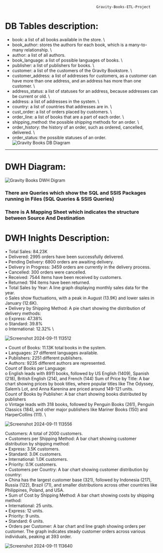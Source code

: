                                               Gravity-Books-ETL-Project
# DB Tables description: 

- book: a list of all books available in the store. \
- book_author: stores the authors for each book, which is a many-to-many relationship. \
- author: a list of all authors.
- book_language: a list of possible languages of books. \
- publisher: a list of publishers for books. \
- customer: a list of the customers of the Gravity Bookstore. \
- customer_address: a list of addresses for customers, as a customer can have more than one address, and an address has more than one customer. \
- address_status: a list of statuses for an address, because addresses can be current or old. \
- address: a list of addresses in the system. \
- country: a list of countries that addresses are in. \
- cust_order: a list of orders placed by customers. \
- order_line: a list of books that are a part of each order. \
- shipping_method: the possible shipping methods for an order. \
- order_history: the history of an order, such as ordered, cancelled, delivered. \
- order_status: the possible statuses of an order. \
![Gravity Books DB Diagram](https://github.com/user-attachments/assets/ac984e82-2bf6-4e02-bbef-c4b1f5b8f07d)

--------------------------------------------------------------------------------------------------------------------------
# DWH Diagram:

![Gravity Books DWH Digram](https://github.com/user-attachments/assets/9bb86f28-9cbb-404a-91cb-389e8d0fa62c)

### There are Queries which show the SQL and SSIS Packages running in Files (SQL Queries & SSIS Queries)
### There is A Mapping Sheet which indicates the structure between Source And Destination


# DWH Inights Description:
•  Total Sales: 84.23K \
•  Delivered: 2995 orders have been successfully delivered. \
•  Pending Delivery: 6800 orders are awaiting delivery. \
•  Delivery in Progress: 3459 orders are currently in the delivery process. \
•  Cancelled: 300 orders were cancelled. \
•  Received: 7544 items have been received by customers. \
•  Returned: 194 items have been returned. \
•	 Total Sales by Year: A line graph displaying monthly sales data for the year. \
o	 Sales show fluctuations, with a peak in August (13.9K) and lower sales in January (12.6K). \
•	 Delivery by Shipping Method: A pie chart showing the distribution of delivery methods: \
o	 Express: 47.38% \
o	 Standard: 39.8% \
o	 International: 12.32% \

  
![Screenshot 2024-09-11 113512](https://github.com/user-attachments/assets/f5b5e85a-f0cb-4ba8-9959-89de6bfcb448)



•	Count of Books: 11.13K total books in the system. \
•	Languages: 27 different languages available. \
•	Publishers: 2251 different publishers. \
•	Authors: 9235 different authors are represented. \
Count of Books per Language: \
o	English leads with 8911 books, followed by US English (1409), Spanish (218), British English (214), and French (144)
Sum of Price by Title: A bar chart showing prices by book titles, where popular titles like The Odyssey, Salem’s Lot, and Anna Karenina are priced around 149-121 units. \
Count of Books by Publisher: A bar chart showing books distributed by publishers \
o	Vintage leads with 318 books, followed by Penguin Books (261), Penguin Classics (184), and other major publishers like Mariner Books (150) and HarperCollins (111). \



![Screenshot 2024-09-11 113556](https://github.com/user-attachments/assets/45fbc96d-4a1e-447d-8610-cf208ceab3bc)


Customers: A total of 2000 customers. \
•  Customers per Shipping Method: A bar chart showing customer distribution by shipping method: \
•	Express: 3.5K customers. \
•	Standard: 3.0K customers. \
•	International: 1.0K customers. \
•	Priority: 0.1K customers. \
•  Customers per Country: A bar chart showing customer distribution by country: \
•	 China has the largest customer base (321), followed by Indonesia (217), Russia (122), Brazil (71), and smaller distributions across other countries like Philippines, Poland, and USA. \
•  Sum of Cost by Shipping Method: A bar chart showing costs by shipping method: \
• International: 25 units. \
•	Express: 12 units. \
•	Priority: 9 units. \
•	Standard: 6 units. \
• Orders per Customer: A bar chart and line graph showing orders per customer. The graph indicates steady customer orders across various individuals, peaking at 393 order.



![Screenshot 2024-09-11 113640](https://github.com/user-attachments/assets/873b46f9-c6a0-49a4-b992-baaad50376d4)
